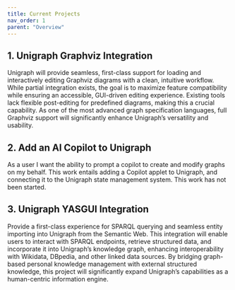 ```yaml
---
title: Current Projects
nav_order: 1
parent: "Overview"
---
```


## 1. Unigraph Graphviz Integration

Unigraph will provide seamless, first-class support for loading and interactively editing Graphviz diagrams with a clean, intuitive workflow. While partial integration exists, the goal is to maximize feature compatibility while ensuring an accessible, GUI-driven editing experience. Existing tools lack flexible post-editing for predefined diagrams, making this a crucial capability. As one of the most advanced graph specification languages, full Graphviz support will significantly enhance Unigraph’s versatility and usability.

## 2. Add an AI Copilot to Unigraph

As a user I want the ability to prompt a copilot to create and modify graphs on my behalf. This work entails adding a Copilot applet to Unigraph, and connecting it to the Unigraph state management system.
This work has not been started.

## 3. Unigraph YASGUI Integration

Provide a first-class experience for SPARQL querying and seamless entity importing into Unigraph from the Semantic Web. This integration will enable users to interact with SPARQL endpoints, retrieve structured data, and incorporate it into Unigraph’s knowledge graph, enhancing interoperability with Wikidata, DBpedia, and other linked data sources. By bridging graph-based personal knowledge management with external structured knowledge, this project will significantly expand Unigraph’s capabilities as a human-centric information engine.
